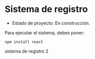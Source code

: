 <h1> Sistema de registro</h1>

- Estado de proyecto: En construcción.

Para ejecutar el sistema, debes poner:

```npm install react```

sistema de registro 2

